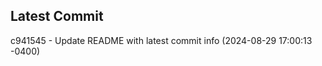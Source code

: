 
## Latest Commit
c941545 - Update README with latest commit info (2024-08-29 17:00:13 -0400) <Yunxi-Zhou>
